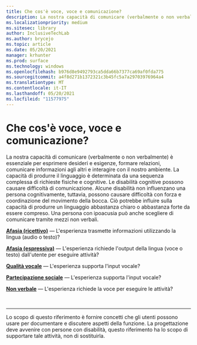 ```yaml
---
title: Che cos'è voce, voce e comunicazione?
description: La nostra capacità di comunicare (verbalmente o non verbalmente) è essenziale per esprimere desideri e esigenze, formare relazioni, comunicare informazioni agli altri e interagire con il nostro ambiente.
ms.localizationpriority: medium
ms.sitesec: library
author: InclusiveTechLab
ms.author: brycejo
ms.topic: article
ms.date: 05/20/2021
manager: krhunter
ms.prod: surface
ms.technology: windows
ms.openlocfilehash: b976d8e9492793ca5dda66b7377ca69af0fda775
ms.sourcegitcommit: a4f8d271b1372321c3b45fc5a7a29703976964a4
ms.translationtype: MT
ms.contentlocale: it-IT
ms.lasthandoff: 05/20/2021
ms.locfileid: "11577975"
---
```

# <a name="what-is-voice-speech-and-communication"></a>Che cos'è voce, voce e comunicazione?

La nostra capacità di comunicare (verbalmente o non verbalmente) è essenziale per esprimere desideri e esigenze, formare relazioni, comunicare informazioni agli altri e interagire con il nostro ambiente. La capacità di produrre il linguaggio è determinata da una sequenza complessa di richieste fisiche e cognitive. Le disabilità cognitive possono causare difficoltà di comunicazione. Alcune disabilità non influenzano una persona cognitivamente, tuttavia, possono causare difficoltà con forza e coordinazione del movimento della bocca. Ciò potrebbe influire sulla capacità di produrre un linguaggio abbastanza chiaro o abbastanza forte da essere compreso. Una persona con ipoacusia può anche scegliere di comunicare tramite mezzi non verbali.

**[Afasia (ricettivo)](voice-speech-communication-aphasia-receptive.md)** &mdash; L'esperienza trasmette informazioni utilizzando la lingua (audio o testo)?

**[Afasia (espressiva)](voice-speech-communication-aphasia-expressive.md)** &mdash; L'esperienza richiede l'output della lingua (voce o testo) dall'utente per eseguire attività?

**[Qualità vocale](voice-speech-communication-speech-quality.md)** &mdash; L'esperienza supporta l'input vocale?

**[Partecipazione sociale](voice-speech-communication-social-participation.md)** &mdash; L'esperienza supporta l'input vocale?

**[Non verbale](voice-speech-communication-non-verbal.md)** &mdash; L'esperienza richiede la voce per eseguire le attività?

&nbsp;

[comment]: # (Piè di pagina)
___
Lo scopo di questo riferimento è fornire concetti che gli utenti possono usare per documentare e discutere aspetti della funzione. La progettazione deve avvenire con persone con disabilità, questo riferimento ha lo scopo di supportare tale attività, non di sostituirla. 